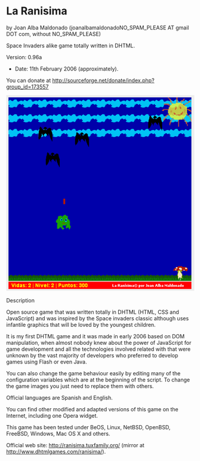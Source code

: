 La Ranisima 
============ 
by Joan Alba Maldonado (joanalbamaldonadoNO_SPAM_PLEASE AT gmail DOT com, without NO_SPAM_PLEASE)

Space Invaders alike game totally written in DHTML.

Version: 0.96a 
- Date: 11th February 2006 (approximately).

You can donate at http://sourceforge.net/donate/index.php?group_id=173557


![ScreenShot](screenshot.gif)


Description

Open source game that was written totally in DHTML (HTML, CSS and JavaScript) and was inspired by the Space invaders classic although uses infantile graphics that will be loved by the youngest children.

It is my first DHTML game and it was made in early 2006 based on DOM manipulation, when almost nobody knew about the power of JavaScript for game development and all the technologies involved related with that were unknown by the vast majority of developers who preferred to develop games using Flash or even Java.

You can also change the game behaviour easily by editing many of the configuration variables which are at the beginning of the script. To change the game images you just need to replace them with others.

Official languages are Spanish and English.

You can find other modified and adapted versions of this game on the Internet, including one Opera widget.

This game has been tested under BeOS, Linux, NetBSD, OpenBSD, FreeBSD, Windows, Mac OS X and others.


Official web site: http://ranisima.tuxfamily.org/ (mirror at http://www.dhtmlgames.com/ranisima/).